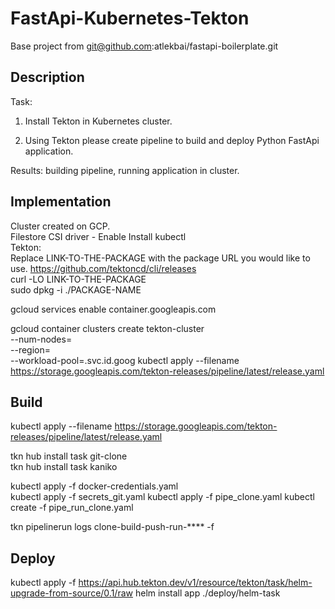 # FastApi-Kubernetes-Tekton
Base project from git@github.com:atlekbai/fastapi-boilerplate.git  
## Description
Task:

1. Install Tekton in Kubernetes cluster.

2. Using Tekton please create pipeline to build and deploy Python FastApi application.

Results: building pipeline, running application in cluster.  

## Implementation
Cluster created on GCP.    
Filestore CSI driver - Enable
Install kubectl  
Tekton:  
Replace LINK-TO-THE-PACKAGE with the package URL you would like to use.
https://github.com/tektoncd/cli/releases  
curl -LO LINK-TO-THE-PACKAGE  
sudo dpkg -i ./PACKAGE-NAME  

gcloud services enable container.googleapis.com

gcloud container clusters create tekton-cluster \
  --num-nodes=<nodes> \
  --region=<location> \
  --workload-pool=<project-id>.svc.id.goog
kubectl apply --filename https://storage.googleapis.com/tekton-releases/pipeline/latest/release.yaml  
## Build
  
kubectl apply --filename https://storage.googleapis.com/tekton-releases/pipeline/latest/release.yaml

tkn hub install task git-clone  
tkn hub install task kaniko  

kubectl apply -f docker-credentials.yaml    
kubectl apply -f secrets_git.yaml
kubectl apply -f pipe_clone.yaml 
kubectl create -f pipe_run_clone.yaml  

tkn pipelinerun logs  clone-build-push-run-**** -f

## Deploy
kubectl apply -f https://api.hub.tekton.dev/v1/resource/tekton/task/helm-upgrade-from-source/0.1/raw
helm install app ./deploy/helm-task

  
  




